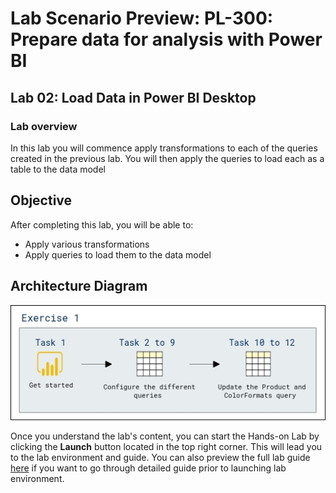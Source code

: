 # Lab Scenario Preview: PL-300: Prepare data for analysis with Power BI

## Lab 02: Load Data in Power BI Desktop

### Lab overview

In this lab you will commence apply transformations to each of the queries created in the previous lab. You will then apply the queries to load each as a table to the data model 

## Objective
  
After completing this lab, you will be able to:

- Apply various transformations
- Apply queries to load them to the data model

## Architecture Diagram

  ![](media/Mod2-PL300.png)

Once you understand the lab's content, you can start the Hands-on Lab by clicking the **Launch** button located in the top right corner. This will lead you to the lab environment and guide. You can also preview the full lab guide [here](https://experience.cloudlabs.ai/#/labguidepreview/3bfec0ea-db65-4d74-9380-ec2c198eb28f) if you want to go through detailed guide prior to launching lab environment.
